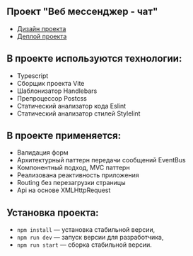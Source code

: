 ## Проект "Веб мессенджер - чат"

- [Дизайн проекта](https://www.figma.com/file/FPyAW8jihuiXlV6zWTJ87t/chat-messenger?type=design&t=jDGxwHilHoeAmoeC-6)
- [Деплой проекта](https://sparkly-mermaid-917361.netlify.app/)

## В проекте используются технологии:

- Typescript
- Сборщик проекта Vite
- Шаблонизатор Handlebars
- Препроцессор Postcss
- Статический анализатор кода Eslint
- Статический анализатор стилей Stylelint

## В проекте применяется:

- Валидация форм
- Архитектурный паттерн передачи сообщений EventBus
- Компонентный подход, MVC паттерн
- Реализована реактивность приложения
- Routing без перезагрузки страницы
- Api на основе XMLHttpRequest

## Установка проекта:

- `npm install` — установка стабильной версии,
- `npm run dev` — запуск версии для разработчика,
- `npm run start` — сборка стабильной версии.
